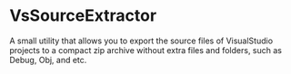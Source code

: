 # VsSourceExtractor
A small utility that allows you to export the source files of VisualStudio projects to a compact zip archive without extra files and folders, such as Debug, Obj, and etc.
